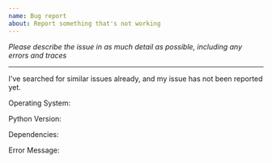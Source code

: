 ```yaml
---
name: Bug report
about: Report something that's not working
---
```


_Please describe the issue in as much detail as possible, including any errors and traces_

---

I've searched for similar issues already, and my issue has not been reported yet.

Operating System:

Python Version:

Dependencies:

Error Message:
